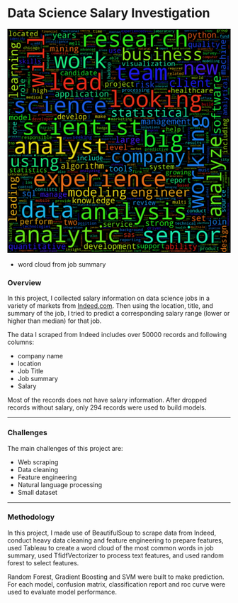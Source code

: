 # Data Science Salary Investigation

![](./cloud.png)
- word cloud from job summary

### Overview

In this project, I collected salary information on data science jobs in a variety of markets from [Indeed.com](https://www.indeed.com). Then using the location, title, and summary of the job, I tried to predict a corresponding salary range (lower or higher than median) for that job.

The data I scraped from Indeed includes over 50000 records and following columns:
* company name
* location
* Job Title
* Job summary
* Salary

Most of the records does not have salary information. After dropped records without salary, only 294 records were used to build models.

---

### Challenges

The main challenges of this project are:

* Web scraping
* Data cleaning
* Feature engineering
* Natural language processing
* Small dataset

---

### Methodology

In this project, I made use of BeautifulSoup to scrape data from Indeed, conduct heavy data cleaning and feature engineering to prepare features, used Tableau to create a word cloud of the most common words in job summary, used TfidfVectorizer to process text features, and used random forest to select features.

Random Forest, Gradient Boosting and SVM were built to make prediction. For each model, confusion matrix, classification report and roc curve were used to evaluate model performance.

